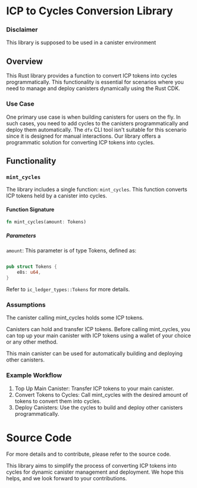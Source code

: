 # ICP to Cycles Conversion Library

### Disclaimer

This library is supposed to be used in a canister environment 

## Overview

This Rust library provides a function to convert ICP tokens into cycles programmatically. This functionality is essential for scenarios where you need to manage and deploy canisters dynamically using the Rust CDK.

### Use Case

One primary use case is when building canisters for users on the fly. In such cases, you need to add cycles to the canisters programmatically and deploy them automatically. The `dfx` CLI tool isn't suitable for this scenario since it is designed for manual interactions. Our library offers a programmatic solution for converting ICP tokens into cycles.

## Functionality

### `mint_cycles`

The library includes a single function: `mint_cycles`. This function converts ICP tokens held by a canister into cycles.

#### Function Signature

```rust
fn mint_cycles(amount: Tokens)

```
##### Parameters
`amount`: This parameter is of type Tokens, defined as:
```rust

pub struct Tokens {
    e8s: u64,
}

```

Refer to `ic_ledger_types::Tokens` for more details.

### Assumptions
The canister calling mint_cycles holds some ICP tokens.

Canisters can hold and transfer ICP tokens. Before calling mint_cycles, you can top up your main canister with ICP tokens using a wallet of your choice or any other method.

This main canister can be used for automatically building and deploying other canisters.

### Example Workflow

1. Top Up Main Canister: Transfer ICP tokens to your main canister.
2. Convert Tokens to Cycles: Call mint_cycles with the desired amount of tokens to convert them into cycles.
3. Deploy Canisters: Use the cycles to build and deploy other canisters programmatically.

# Source Code

For more details and to contribute, please refer to the source code.

This library aims to simplify the process of converting ICP tokens into cycles for dynamic canister management and deployment. We hope this helps, and we look forward to your contributions.

